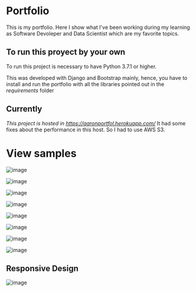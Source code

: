 # Portfolio
This is my portfolio. Here I show what I've been working during my learning as Software Devoleper and Data Scientist which are my favorite topics.

## To run this proyect by your own 
To run this project is necessary to have Python 3.7.1 or higher. 

This was developed with Django and Bootstrap mainly, hence, you have to install and run the portfolio with all the libraries pointed out in the _requirements_ folder 

## Currently
_This project is hosted in https://aaronportfol.herokuapp.com/_
It had some fixes about the performance in this host. So I had to use AWS S3.

# View samples
![image](https://user-images.githubusercontent.com/66045880/136304243-d2c10446-b7cc-44dd-b050-025804dc63fd.png)

![image](https://user-images.githubusercontent.com/66045880/136304408-361ee8c0-e035-4073-9c49-b32b25dfcb51.png)

![image](https://user-images.githubusercontent.com/66045880/136304454-b8891a19-f94a-4c0e-87f5-0d6a0beb8fc7.png)

![image](https://user-images.githubusercontent.com/66045880/136305222-e8d97d66-ba92-4e40-829f-e1a5edc2c3e5.png)

![image](https://user-images.githubusercontent.com/66045880/136304504-f4422a9e-fe52-4054-95fb-9f744451c897.png)

![image](https://user-images.githubusercontent.com/66045880/136304576-d30800de-0830-4a75-8e41-f411ba6d4b35.png)

![image](https://user-images.githubusercontent.com/66045880/136304711-1fb38914-8b75-4b17-a0ae-54034b96df5b.png)

![image](https://user-images.githubusercontent.com/66045880/136304770-d17de1ac-b738-4fc5-8b79-ac60fbd456d5.png)

## Responsive Design 
![image](https://user-images.githubusercontent.com/66045880/136304911-ea22f966-22af-4f79-bf51-1ac6e623ac35.png)
